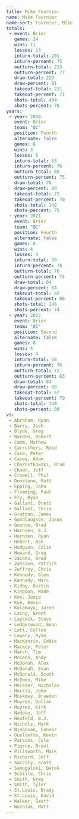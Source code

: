 ```yaml
---
title: Mike Fournier
name: Mike Fournier
name-sort: Fournier, Mike
totals:
 - event: Brier
   games: 24
   wins: 11
   losses: 13
   inturn-total: 201
   inturn-percent: 75
   outturn-total: 233
   outturn-percent: 77
   draw-total: 223
   draw-percent: 81
   takeout-total: 211
   takeout-percent: 71
   shots-total: 434
   shots-percent: 76
years:
 - year: 2018
   event: Brier
   team: "QC"
   position: Fourth
   alternate: false
   games: 8
   wins: 3
   losses: 5
   inturn-total: 63
   inturn-percent: 76
   outturn-total: 85
   outturn-percent: 75
   draw-total: 76
   draw-percent: 80
   takeout-total: 72
   takeout-percent: 70
   shots-total: 148
   shots-percent: 75
 - year: 2021
   event: Brier
   team: "QC"
   position: Fourth
   alternate: false
   games: 8
   wins: 4
   losses: 4
   inturn-total: 70
   inturn-percent: 74
   outturn-total: 76
   outturn-percent: 74
   draw-total: 64
   draw-percent: 84
   takeout-total: 82
   takeout-percent: 66
   shots-total: 146
   shots-percent: 74
 - year: 2022
   event: Brier
   team: "QC"
   position: Second
   alternate: false
   games: 8
   wins: 4
   losses: 4
   inturn-total: 68
   inturn-percent: 76
   outturn-total: 72
   outturn-percent: 83
   draw-total: 83
   draw-percent: 80
   takeout-total: 57
   takeout-percent: 79
   shots-total: 140
   shots-percent: 80
vs:
 - Abraham, Ryan
 - Barry, Josh
 - Blyde, Greg
 - Borden, Robert
 - Camm, Mathew
 - Carruthers, Reid
 - Case, Peter
 - Casey, Adam
 - Chorostkowski, Brad
 - Chown, Jeff
 - Crowell, Phil
 - Dunstone, Matt
 - Epping, John
 - Flemming, Paul
 - Fry, Ryan
 - Gallant, Brett
 - Gallant, Chris
 - Grattan, James
 - Gunnlaugson, Jason
 - Gushue, Brad
 - Harnden, E.J.
 - Harnden, Ryan
 - Hebert, Ben
 - Hodgson, Colin
 - Howard, Greg
 - Jacobs, Brad
 - Janssen, Patrick
 - Jeffrey, Chris
 - Kennedy, Glen
 - Kennedy, Marc
 - Kidby, Dustin
 - Kingdon, Wade
 - Koe, Jamie
 - Koe, Kevin
 - Kolomaya, Jared
 - Laing, Brent
 - Laycock, Steve
 - Ledgerwood, Sean
 - Lott, Colton
 - Lowery, Ryan
 - MacKenzie, Eddie
 - Mackey, Peter
 - March, Tim
 - McCann, Andy
 - McDonah, Alex
 - McDonah, Evan
 - McDonald, Scott
 - McEwen, Mike
 - Meister, Nicholas
 - Morris, John
 - Moskowy, Braeden
 - Muyres, Dallan
 - Muyres, Kirk
 - Nadeau, Jeff
 - Neufeld, B.J.
 - Nichols, Mark
 - Njegovan, Connor
 - Ouellette, Kevin
 - Parsons, Cole
 - Pierce, Brent
 - Pillsworth, Mark
 - Richard, Jeff
 - Saccary, Scott
 - Samagalski, Derek
 - Schille, Chris
 - Smith, Greg
 - Smith, Tyler
 - St.Louis, Brady
 - St.Louis, David
 - Walker, Geoff
 - Wozniak, Matt
---
```

